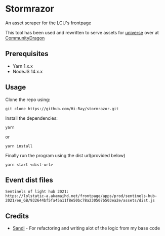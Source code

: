 # Stormrazor
An asset scraper for the LCU's frontpage

This tool has been used and rewritten to serve assets for [universe](https://universe.communitydragon.org/) over at [CommunityDragon](https://communitydragon.org/)

## Prerequisites
 - Yarn 1.x.x
 - NodeJS 14.x.x

## Usage

Clone the repo using:


```
git clone https://github.com/Hi-Ray/stormrazor.git
```

Install the dependencies:

```
yarn
```

or

```
yarn install
```

Finally run the program using the dist url(provided below)

```
yarn start <dist-url>
```




## Event dist files 
```
Sentinels of light hub 2021:
https://lolstatic-a.akamaihd.net/frontpage/apps/prod/sentinels-hub-2021/en_GB/932644bf5fa45a11f8e50bc78a230507b503ea2e/assets/dist.js
```

## Credits
 - [Sandi](https://github.com/SKarajic) - For refactoring and writing alot of the logic from my base code
